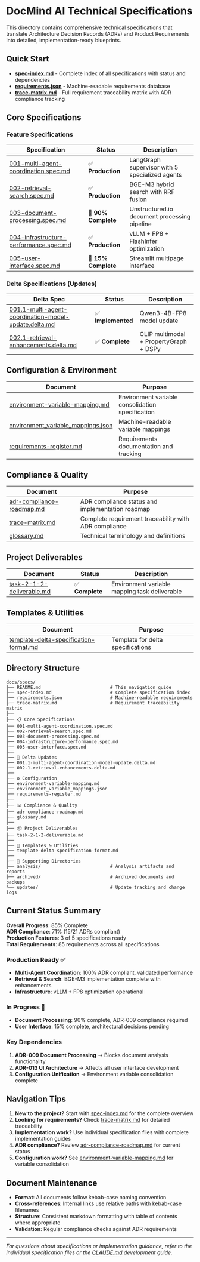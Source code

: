 # DocMind AI Technical Specifications

This directory contains comprehensive technical specifications that translate Architecture Decision Records (ADRs) and Product Requirements into detailed, implementation-ready blueprints.

## Quick Start

- **[spec-index.md](./spec-index.md)** - Complete index of all specifications with status and dependencies
- **[requirements.json](./requirements.json)** - Machine-readable requirements database
- **[trace-matrix.md](./trace-matrix.md)** - Full requirement traceability matrix with ADR compliance tracking

## Core Specifications

### Feature Specifications

| Specification | Status | Description |
|---------------|---------|------------|
| [001-multi-agent-coordination.spec.md](./001-multi-agent-coordination.spec.md) | ✅ **Production** | LangGraph supervisor with 5 specialized agents |
| [002-retrieval-search.spec.md](./002-retrieval-search.spec.md) | ✅ **Production** | BGE-M3 hybrid search with RRF fusion |
| [003-document-processing.spec.md](./003-document-processing.spec.md) | 🔄 **90% Complete** | Unstructured.io document processing pipeline |
| [004-infrastructure-performance.spec.md](./004-infrastructure-performance.spec.md) | ✅ **Production** | vLLM + FP8 + FlashInfer optimization |
| [005-user-interface.spec.md](./005-user-interface.spec.md) | 🔄 **15% Complete** | Streamlit multipage interface |

### Delta Specifications (Updates)

| Delta Spec | Status | Description |
|------------|---------|------------|
| [001.1-multi-agent-coordination-model-update.delta.md](./001.1-multi-agent-coordination-model-update.delta.md) | ✅ **Implemented** | Qwen3-4B-FP8 model update |
| [002.1-retrieval-enhancements.delta.md](./002.1-retrieval-enhancements.delta.md) | ✅ **Complete** | CLIP multimodal + PropertyGraph + DSPy |

## Configuration & Environment

| Document | Purpose |
|----------|---------|
| [environment-variable-mapping.md](./environment-variable-mapping.md) | Environment variable consolidation specification |
| [environment_variable_mappings.json](./environment_variable_mappings.json) | Machine-readable variable mappings |
| [requirements-register.md](./requirements-register.md) | Requirements documentation and tracking |

## Compliance & Quality

| Document | Purpose |
|----------|---------|
| [adr-compliance-roadmap.md](./adr-compliance-roadmap.md) | ADR compliance status and implementation roadmap |
| [trace-matrix.md](./trace-matrix.md) | Complete requirement traceability with ADR compliance |
| [glossary.md](./glossary.md) | Technical terminology and definitions |

## Project Deliverables

| Document | Status | Description |
|----------|---------|------------|
| [task-2-1-2-deliverable.md](./task-2-1-2-deliverable.md) | ✅ **Complete** | Environment variable mapping task deliverable |

## Templates & Utilities

| Document | Purpose |
|----------|---------|
| [template-delta-specification-format.md](./template-delta-specification-format.md) | Template for delta specifications |

## Directory Structure

```
docs/specs/
├── README.md                          # This navigation guide
├── spec-index.md                      # Complete specification index
├── requirements.json                  # Machine-readable requirements
├── trace-matrix.md                    # Requirement traceability matrix
├── 
├── 📋 Core Specifications
├── 001-multi-agent-coordination.spec.md
├── 002-retrieval-search.spec.md
├── 003-document-processing.spec.md
├── 004-infrastructure-performance.spec.md
├── 005-user-interface.spec.md
├── 
├── 🔄 Delta Updates
├── 001.1-multi-agent-coordination-model-update.delta.md
├── 002.1-retrieval-enhancements.delta.md
├── 
├── ⚙️ Configuration
├── environment-variable-mapping.md
├── environment_variable_mappings.json
├── requirements-register.md
├── 
├── 📊 Compliance & Quality
├── adr-compliance-roadmap.md
├── glossary.md
├── 
├── 📦 Project Deliverables
├── task-2-1-2-deliverable.md
├── 
├── 🔧 Templates & Utilities
├── template-delta-specification-format.md
├── 
├── 📁 Supporting Directories
├── analysis/                          # Analysis artifacts and reports
├── archived/                          # Archived documents and backups
└── updates/                           # Update tracking and change logs
```

## Current Status Summary

**Overall Progress**: 85% Complete  
**ADR Compliance**: 71% (15/21 ADRs compliant)  
**Production Features**: 3 of 5 specifications ready  
**Total Requirements**: 85 requirements across all specifications  

### Production Ready ✅

- **Multi-Agent Coordination**: 100% ADR compliant, validated performance
- **Retrieval & Search**: BGE-M3 implementation complete with enhancements
- **Infrastructure**: vLLM + FP8 optimization operational

### In Progress 🔄

- **Document Processing**: 90% complete, ADR-009 compliance required
- **User Interface**: 15% complete, architectural decisions pending

### Key Dependencies

1. **ADR-009 Document Processing** → Blocks document analysis functionality
2. **ADR-013 UI Architecture** → Affects all user interface development
3. **Configuration Unification** → Environment variable consolidation complete

## Navigation Tips

1. **New to the project?** Start with [spec-index.md](./spec-index.md) for the complete overview
2. **Looking for requirements?** Check [trace-matrix.md](./trace-matrix.md) for detailed traceability
3. **Implementation work?** Use individual specification files with complete implementation guides
4. **ADR compliance?** Review [adr-compliance-roadmap.md](./adr-compliance-roadmap.md) for current status
5. **Configuration work?** See [environment-variable-mapping.md](./environment-variable-mapping.md) for variable consolidation

## Document Maintenance

- **Format**: All documents follow kebab-case naming convention
- **Cross-references**: Internal links use relative paths with kebab-case filenames
- **Structure**: Consistent markdown formatting with table of contents where appropriate
- **Validation**: Regular compliance checks against ADR requirements

---

*For questions about specifications or implementation guidance, refer to the individual specification files or the [CLAUDE.md](../../CLAUDE.md) development guide.*